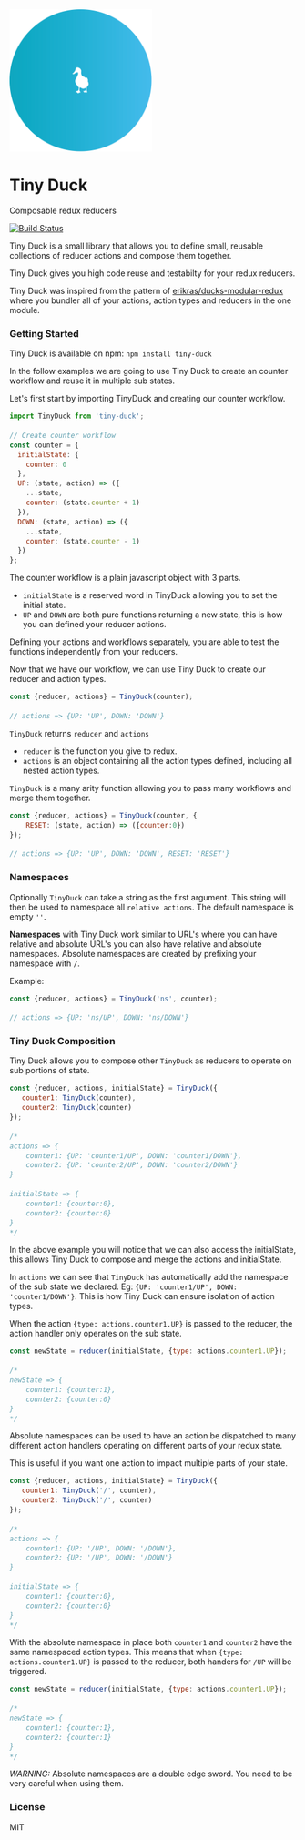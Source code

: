 <img alt="TinyDuck" src="https://github.com/LockedOn/tiny-duck/blob/master/TinyDuck_Logo.png" width="250">

# Tiny Duck

Composable redux reducers

[![Build Status](https://travis-ci.org/LockedOn/tiny-duck.svg?branch=master)](https://travis-ci.org/LockedOn/tiny-duck)

Tiny Duck is a small library that allows you to define small, reusable collections of reducer actions and compose them together. 

Tiny Duck gives you high code reuse and testabilty for your redux reducers.

Tiny Duck was inspired from the pattern of [erikras/ducks-modular-redux](https://github.com/erikras/ducks-modular-redux) where you bundler all of your actions, action types and reducers in the one module.

### Getting Started

Tiny Duck is available on npm: `npm install tiny-duck`

In the follow examples we are going to use Tiny Duck to create an counter workflow and reuse it in multiple sub states.

Let's first start by importing TinyDuck and creating our counter workflow.

```javascript
import TinyDuck from 'tiny-duck';

// Create counter workflow
const counter = {
  initialState: {
    counter: 0
  },
  UP: (state, action) => ({
    ...state,
    counter: (state.counter + 1)
  }),
  DOWN: (state, action) => ({
    ...state,
    counter: (state.counter - 1)
  })
};
```

The counter workflow is a plain javascript object with 3 parts.

* `initialState` is a reserved word in TinyDuck allowing you to set the initial state.
* `UP` and `DOWN` are both pure functions returning a new state, this is how you can defined your reducer actions.

Defining your actions and workflows separately, you are able to test the functions independently from your reducers.

Now that we have our workflow, we can use Tiny Duck to create our reducer and action types.

```javascript
const {reducer, actions} = TinyDuck(counter);

// actions => {UP: 'UP', DOWN: 'DOWN'}
```

`TinyDuck` returns `reducer` and `actions`

* `reducer` is the function you give to redux.
* `actions` is an object containing all the action types defined, including all nested action types. 

`TinyDuck` is a many arity function allowing you to pass many workflows and merge them together.

```javascript
const {reducer, actions} = TinyDuck(counter, {
    RESET: (state, action) => ({counter:0})
});

// actions => {UP: 'UP', DOWN: 'DOWN', RESET: 'RESET'}
```

### Namespaces

Optionally `TinyDuck` can take a string as the first argument. This string will then be used to namespace all `relative actions`. The default namespace is empty `''`.

**Namespaces** with Tiny Duck work similar to URL's where you can have relative and absolute URL's you can also have relative and absolute namespaces. Absolute namespaces are created by prefixing your namespace with `/`.

Example:

```javascript
const {reducer, actions} = TinyDuck('ns', counter);

// actions => {UP: 'ns/UP', DOWN: 'ns/DOWN'}
```

### Tiny Duck Composition

Tiny Duck allows you to compose other `TinyDuck` as reducers to operate on sub portions of state.

```javascript
const {reducer, actions, initialState} = TinyDuck({
   counter1: TinyDuck(counter),
   counter2: TinyDuck(counter)
});

/*
actions => {
    counter1: {UP: 'counter1/UP', DOWN: 'counter1/DOWN'}, 
    counter2: {UP: 'counter2/UP', DOWN: 'counter2/DOWN'}
}

initialState => {
    counter1: {counter:0},
    counter2: {counter:0}
}
*/
```

In the above example you will notice that we can also access the initialState, this allows Tiny Duck to compose and merge the actions and initialState.

In `actions` we can see that `TinyDuck` has automatically add the namespace of the sub state we declared. Eg: `{UP: 'counter1/UP', DOWN: 'counter1/DOWN'}`. This is how Tiny Duck can ensure isolation of action types.

When the action `{type: actions.counter1.UP}` is passed to the reducer, the action handler only operates on the sub state.

```javascript
const newState = reducer(initialState, {type: actions.counter1.UP});

/*
newState => {
    counter1: {counter:1},
    counter2: {counter:0}
}
*/
```

Absolute namespaces can be used to have an action be dispatched to many different action handlers operating on different parts of your redux state.

This is useful if you want one action to impact multiple parts of your state.

```javascript
const {reducer, actions, initialState} = TinyDuck({
   counter1: TinyDuck('/', counter),
   counter2: TinyDuck('/', counter)
});

/*
actions => {
    counter1: {UP: '/UP', DOWN: '/DOWN'}, 
    counter2: {UP: '/UP', DOWN: '/DOWN'}
}

initialState => {
    counter1: {counter:0},
    counter2: {counter:0}
}
*/
```

With the absolute namespace in place both `counter1` and `counter2` have the same namespaced action types. This means that when `{type: actions.counter1.UP}` is passed to the reducer, both handers for `/UP` will be triggered.

```javascript
const newState = reducer(initialState, {type: actions.counter1.UP});

/*
newState => {
    counter1: {counter:1},
    counter2: {counter:1}
}
*/
``` 

*WARNING:* Absolute namespaces are a double edge sword. You need to be very careful when using them. 

### License

MIT
